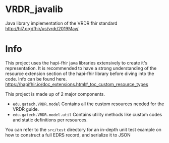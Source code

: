 # VRDR_javalib
Java library implementation of the VRDR fhir standard http://hl7.org/fhir/us/vrdr/2019May/
# Info
This project uses the hapi-fhir java libraries extensively to create it's representation. It is recommended to have a strong understanding of the resource extension section of the hapi-fhir library before diving into the code. Info can be found here. https://hapifhir.io/doc_extensions.html#_toc_custom_resource_types

This project is made up of 2 major components.
* ```edu.gatech.VRDR.model``` Contains all the custom resources needed for the VRDR guide.
* ```edu.gatech.VRDR.model.util``` Contains utility methods like custom codes and static definitions per resources.

You can refer to the ```src/test``` directory for an in-depth unit test example on how to construct a full EDRS record, and serialize it to JSON
